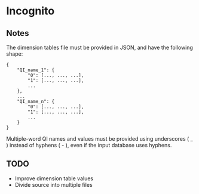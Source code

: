 # Incognito

## Notes

The dimension tables file must be provided in JSON, and have the following shape:

    {
        "QI_name_1": {
            "0": [..., ..., ...],
            "1": [..., ..., ...],
            ...
        },
        ...
        "QI_name_n": {
            "0": [..., ..., ...],
            "1": [..., ..., ...],
            ...
        }
    }
Multiple-word QI names and values must be provided using underscores ( _ ) instead
of hyphens ( - ), even if the input database uses hyphens.

## TODO
- Improve dimension table values
- Divide source into multiple files